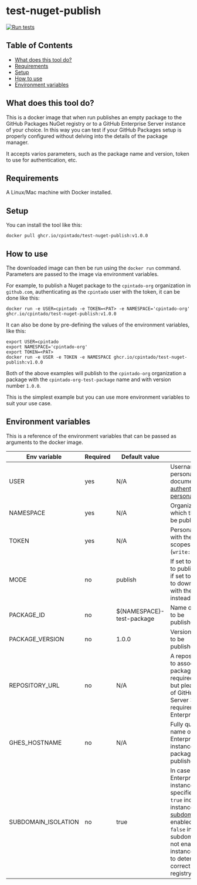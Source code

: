 # test-nuget-publish

[![Run tests](https://github.com/cpintado/test-nuget-publish/actions/workflows/run-tests.yml/badge.svg)](https://github.com/cpintado/test-nuget-publish/actions/workflows/run-tests.yml)

## Table of Contents

- [What does this tool do?](#what-does-this-tool-do)
- [Requirements](#requirements)
- [Setup](#setup)
- [How to use](#how-to-use)
- [Environment variables](#environment-variables)

## What does this tool do?

This is a docker image that when run publishes an empty package to the GitHub Packages NuGet registry or to a GitHub Enterprise Server instance of your choice. In this way you can test if your GitHub Packages setup is properly configured without delving into the details of the package manager.

It accepts varios parameters, such as the package name and version, token to use for authentication, etc.

## Requirements

A Linux/Mac machine with Docker installed.

## Setup

You can install the tool like this:

```
docker pull ghcr.io/cpintado/test-nuget-publish:v1.0.0
```

## How to use

The downloaded image can then be run using the `docker run` command. Parameters are passed to the image via environment variables.

For example, to publish a Nuget package to the `cpintado-org` organization in `github.com`, authenticating as the `cpintado` user with the <PAT> token, it can be done like this:

```
docker run -e USER=cpintado -e TOKEN=<PAT> -e NAMESPACE='cpintado-org' ghcr.io/cpintado/test-nuget-publish:v1.0.0
```

It can also be done by pre-defining the values of the environment variables, like this:


```
export USER=cpintado
export NAMESPACE='cpintado-org'
export TOKEN=<PAT>
docker run -e USER -e TOKEN -e NAMESPACE ghcr.io/cpintado/test-nuget-publish:v1.0.0
```

Both of the above examples will publish to the `cpintado-org` organization a package with the `cpintado-org-test-package` name and with version number `1.0.0`.

This is the simplest example but you can use more environment variables to suit your use case.

## Environment variables

This is a reference of the environment variables that can be passed as arguments to the docker image.

| **Env variable** | **Required** | **Default value** | **Notes** |
|------------------|--------------|-------------------|-----------|
| USER | yes | N/A | Username of your personal account, as documented in [authenticating with a personal access token](https://docs.github.com/en/packages/working-with-a-github-packages-registry/working-with-the-nuget-registry#authenticating-with-a-personal-access-token) |
| NAMESPACE | yes | N/A | Organization or user to which the package will be published |
| TOKEN | yes | N/A | Personal access token with the necessary scopes (`write:packages`) |
| MODE | no | publish | If set to `publish` it tries to publish the package, if set to `download` it tries to download a package with the same name instead |
| PACKAGE_ID | no | ${NAMESPACE}-test-package | Name of the package to be published/downloaded
| PACKAGE_VERSION | no | 1.0.0 | Version of the package to be published/downloaded
| REPOSITORY_URL | no | N/A | A repository to which to associate the package to. This is not required in `github.com`, but please note that as of GitHub Enterprise Server 3.8 this is still a requirement for GitHub Enterprise Server. |
| GHES_HOSTNAME | no | N/A | Fully qualified domain name of a GitHub Enterprise Server instance to which the package has to be published/downloaded. |
| SUBDOMAIN_ISOLATION | no | true | In case a GitHub Enterprise Server instance has been specified, a value of `true` indicates the instance has [subdomain isolation](https://docs.github.com/en/enterprise-server@3.8/admin/configuration/configuring-network-settings/enabling-subdomain-isolation) enabled. A value of `false` indicates that subdomain isolation is not enabled for the instance. This is used to determine the correct URL of the registry. 


